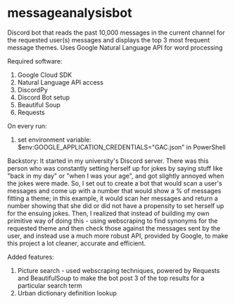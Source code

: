 # messageanalysisbot  
Discord bot that reads the past 10,000 messages in the current channel for the requested user(s) messages and displays the top 3 most frequent message themes.
Uses Google Natural Language API for word processing

Required software:
1. Google Cloud SDK
2. Natural Language API access
3. DiscordPy
4. Discord Bot setup
5. Beautiful Soup
6. Requests 

On every run:
1. set environment variable: $env:GOOGLE_APPLICATION_CREDENTIALS="GAC.json" in PowerShell


Backstory:
It started in my university's Discord server. There was this person who was constantly setting herself up for jokes by saying stuff like 
"back in my day" or "when I was your age", and got slightly annoyed when the jokes were made. 
So, I set out to create a bot that would scan a user's messages and come up with a number that would show a % of messages fitting a theme; 
in this example, it would scan her messages and return a number showing that she did or did not have a propensity to set herself up for the ensuing jokes.
Then, I realized that instead of building my own primitive way of doing this - using webscraping to find synonyms for the requested theme and then check those against the messages sent by the user, 
and instead use a much more robust API, provided by Google, to make this project a lot cleaner, accurate and efficient.

Added features: 
1. Picture search - used webscraping techniques, powered by Requests and BeautifulSoup to make the bot post 3 of the top results for a particular search term
2. Urban dictionary definition lookup